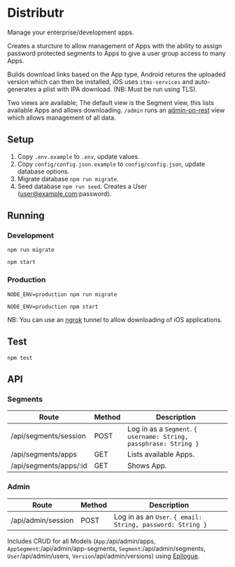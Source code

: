 # Distributr

Manage your enterprise/development apps.

Creates a sturcture to allow management of Apps with the ability to assign password protected segments to Apps to give a user group access to many Apps.

Builds download links based on the App type, Android returns the uploaded version which can then be installed, iOS uses `itms-services` and auto-generates a plist with IPA download. (NB: Must be run using TLS).

Two views are available;
The default view is the Segment view, this lists available Apps and allows downloading.
`/admin` runs an [admin-on-rest](https://github.com/marmelab/admin-on-rest) view which allows management of all data.

## Setup

1. Copy `.env.example` to `.env`, update values.
2. Copy `config/config.json.example` to `config/config.json`, update database options.
3. Migrate database `npm run migrate`.
4. Seed database `npm run seed`. Creates a User (user@example.com:password).

## Running

### Development

`npm run migrate`

`npm start`

### Production

`NODE_ENV=production npm run migrate`

`NODE_ENV=production npm start`

NB: You can use an [ngrok](https://ngrok.com/) tunnel to allow downloading of iOS applications.

## Test

`npm test`

## API

### Segments

| Route                  | Method | Description                                                       |
| ---------------------- | ------ | ----------------------------------------------------------------- |
| /api/segments/session  | POST   | Log in as a `Segment`. `{ username: String, passphrase: String }` |
| /api/segments/apps     | GET    | Lists available Apps.                                             |
| /api/segments/apps/:id | GET    | Shows App.                                                        |

### Admin

| Route                  | Method | Description                                                |
| ---------------------- | ------ | ---------------------------------------------------------- |
| /api/admin/session     | POST   | Log in as an `User`. `{ email: String, password: String }` |

Includes CRUD for all Models (`App`:/api/admin/apps, `AppSegment`:/api/admin/app-segments, `Segment`:/api/admin/segments, `User`/api/admin/users, `Version`/api/admin/versions) using [Epilogue](https://github.com/dchester/epilogue).
